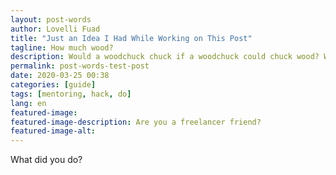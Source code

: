 ```yaml
---
layout: post-words
author: Lovelli Fuad
title: "Just an Idea I Had While Working on This Post"
tagline: How much wood?
description: Would a woodchuck chuck if a woodchuck could chuck wood? Would a woodchuck chuck if a woodchuck could chuck wood?
permalink: post-words-test-post
date: 2020-03-25 00:38
categories: [guide]
tags: [mentoring, hack, do]
lang: en
featured-image: 
featured-image-description: Are you a freelancer friend?
featured-image-alt: 
---
```


What did you do?
